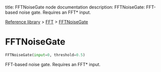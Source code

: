 title: FFTNoiseGate node documentation
description: FFTNoiseGate: FFT-based noise gate. Requires an FFT* input.

[Reference library](../../index.md) > [FFT](../index.md) > [FFTNoiseGate](index.md)

# FFTNoiseGate

```python
FFTNoiseGate(input=0, threshold=0.5)
```

FFT-based noise gate. Requires an FFT* input.

